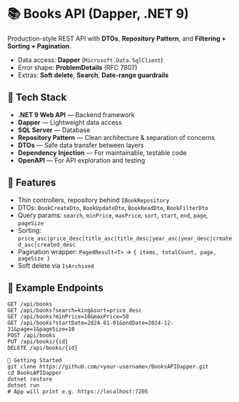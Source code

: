 # 📚 Books API (Dapper, .NET 9)

Production-style REST API with **DTOs**, **Repository Pattern**, and **Filtering + Sorting + Pagination**.
- Data access: **Dapper** (`Microsoft.Data.SqlClient`)
- Error shape: **ProblemDetails** (RFC 7807)
- Extras: **Soft delete**, **Search**, **Date-range guardrails**

## 🧰 Tech Stack

- **.NET 9 Web API** — Backend framework  
- **Dapper** — Lightweight data access  
- **SQL Server** — Database  
- **Repository Pattern** — Clean architecture & separation of concerns  
- **DTOs** — Safe data transfer between layers  
- **Dependency Injection** — For maintainable, testable code  
- **OpenAPI** — For API exploration and testing

## 🚀 Features
- Thin controllers, repository behind `IBookRepository`
- DTOs: `BookCreateDto`, `BookUpdateDto`, `BookReadDto`, `BookFilterDto`
- Query params: `search`, `minPrice`, `maxPrice`, `sort`, `start`, `end`, `page`, `pageSize`
- Sorting: `price_asc|price_desc|title_asc|title_desc|year_asc|year_desc|created_asc|created_desc`
- Pagination wrapper: `PagedResult<T>` → `{ items, totalCount, page, pageSize }`
- Soft delete via `IsArchived`

## 🧭 Example Endpoints
```http
GET /api/books
GET /api/books?search=king&sort=price_desc
GET /api/books?minPrice=10&maxPrice=50
GET /api/books?startDate=2024-01-01&endDate=2024-12-31&page=1&pageSize=10
POST /api/books
PUT /api/books/{id}
DELETE /api/books/{id}

🏁 Getting Started
git clone https://github.com/<your-username>/BooksAPIDapper.git
cd BooksAPIDapper
dotnet restore
dotnet run
# App will print e.g. https://localhost:7205


